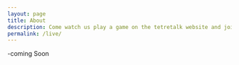 ```yaml
---
layout: page
title: About
description: Come watch us play a game on the tetretalk website and join us in the game to be in the stream!
permalink: /live/
---
```


-coming Soon
